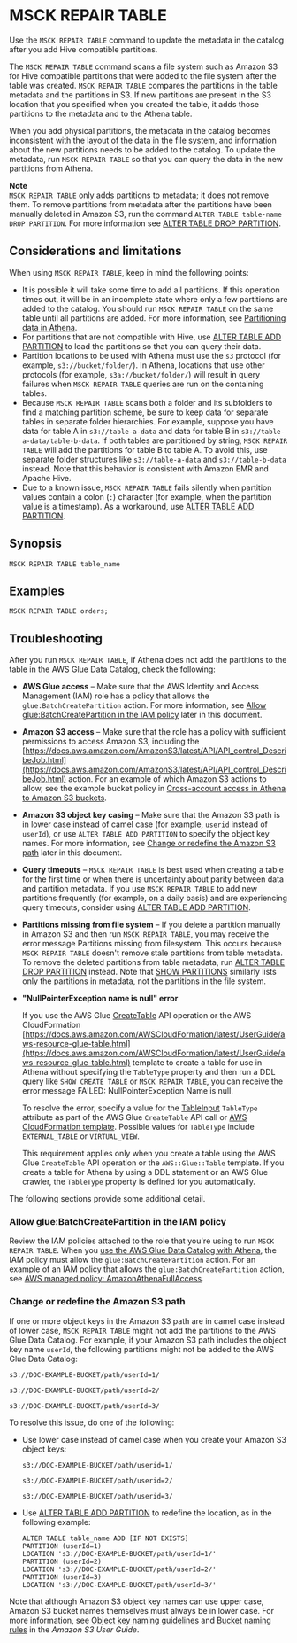 # MSCK REPAIR TABLE<a name="msck-repair-table"></a>

Use the `MSCK REPAIR TABLE` command to update the metadata in the catalog after you add Hive compatible partitions\. 

The `MSCK REPAIR TABLE` command scans a file system such as Amazon S3 for Hive compatible partitions that were added to the file system after the table was created\. `MSCK REPAIR TABLE` compares the partitions in the table metadata and the partitions in S3\. If new partitions are present in the S3 location that you specified when you created the table, it adds those partitions to the metadata and to the Athena table\.

When you add physical partitions, the metadata in the catalog becomes inconsistent with the layout of the data in the file system, and information about the new partitions needs to be added to the catalog\. To update the metadata, run `MSCK REPAIR TABLE` so that you can query the data in the new partitions from Athena\.

**Note**  
`MSCK REPAIR TABLE` only adds partitions to metadata; it does not remove them\. To remove partitions from metadata after the partitions have been manually deleted in Amazon S3, run the command `ALTER TABLE table-name DROP PARTITION`\. For more information see [ALTER TABLE DROP PARTITION](alter-table-drop-partition.md)\. 

## Considerations and limitations<a name="msck-repair-table-considerations"></a>

When using `MSCK REPAIR TABLE`, keep in mind the following points:
+ It is possible it will take some time to add all partitions\. If this operation times out, it will be in an incomplete state where only a few partitions are added to the catalog\. You should run `MSCK REPAIR TABLE` on the same table until all partitions are added\. For more information, see [Partitioning data in Athena](partitions.md)\. 
+ For partitions that are not compatible with Hive, use [ALTER TABLE ADD PARTITION](alter-table-add-partition.md) to load the partitions so that you can query their data\.
+ Partition locations to be used with Athena must use the `s3` protocol \(for example, `s3://bucket/folder/`\)\. In Athena, locations that use other protocols \(for example, `s3a://bucket/folder/`\) will result in query failures when `MSCK REPAIR TABLE` queries are run on the containing tables\. 
+ Because `MSCK REPAIR TABLE` scans both a folder and its subfolders to find a matching partition scheme, be sure to keep data for separate tables in separate folder hierarchies\. For example, suppose you have data for table A in `s3://table-a-data` and data for table B in `s3://table-a-data/table-b-data`\. If both tables are partitioned by string, `MSCK REPAIR TABLE` will add the partitions for table B to table A\. To avoid this, use separate folder structures like `s3://table-a-data` and `s3://table-b-data` instead\. Note that this behavior is consistent with Amazon EMR and Apache Hive\.
+ Due to a known issue, `MSCK REPAIR TABLE` fails silently when partition values contain a colon \(`:`\) character \(for example, when the partition value is a timestamp\)\. As a workaround, use [ALTER TABLE ADD PARTITION](alter-table-add-partition.md)\. 

## Synopsis<a name="synopsis"></a>

```
MSCK REPAIR TABLE table_name
```

## Examples<a name="examples"></a>

```
MSCK REPAIR TABLE orders;
```

## Troubleshooting<a name="msck-repair-table-troubleshooting"></a>

After you run `MSCK REPAIR TABLE`, if Athena does not add the partitions to the table in the AWS Glue Data Catalog, check the following:
+ **AWS Glue access** – Make sure that the AWS Identity and Access Management \(IAM\) role has a policy that allows the `glue:BatchCreatePartition` action\. For more information, see [Allow glue:BatchCreatePartition in the IAM policy](#msck-repair-table-troubleshooting-allow-gluebatchcreatepartition-in-the-policy) later in this document\.
+ **Amazon S3 access** – Make sure that the role has a policy with sufficient permissions to access Amazon S3, including the [https://docs.aws.amazon.com/AmazonS3/latest/API/API_control_DescribeJob.html](https://docs.aws.amazon.com/AmazonS3/latest/API/API_control_DescribeJob.html) action\. For an example of which Amazon S3 actions to allow, see the example bucket policy in [Cross\-account access in Athena to Amazon S3 buckets](cross-account-permissions.md)\.
+ **Amazon S3 object key casing** – Make sure that the Amazon S3 path is in lower case instead of camel case \(for example, `userid` instead of `userId`\), or use `ALTER TABLE ADD PARTITION` to specify the object key names\. For more information, see [Change or redefine the Amazon S3 path](#msck-repair-table-troubleshooting-change-or-redefine-the-amazon-s3-path) later in this document\.
+ **Query timeouts** – `MSCK REPAIR TABLE` is best used when creating a table for the first time or when there is uncertainty about parity between data and partition metadata\. If you use `MSCK REPAIR TABLE` to add new partitions frequently \(for example, on a daily basis\) and are experiencing query timeouts, consider using [ALTER TABLE ADD PARTITION](alter-table-add-partition.md)\.
+ **Partitions missing from file system** – If you delete a partition manually in Amazon S3 and then run `MSCK REPAIR TABLE`, you may receive the error message Partitions missing from filesystem\. This occurs because `MSCK REPAIR TABLE` doesn't remove stale partitions from table metadata\. To remove the deleted partitions from table metadata, run [ALTER TABLE DROP PARTITION](alter-table-drop-partition.md) instead\. Note that [SHOW PARTITIONS](show-partitions.md) similarly lists only the partitions in metadata, not the partitions in the file system\.
+ **"NullPointerException name is null" error**

  If you use the AWS Glue [CreateTable](https://docs.aws.amazon.com/glue/latest/webapi/API_CreateTable.html) API operation or the AWS CloudFormation [https://docs.aws.amazon.com/AWSCloudFormation/latest/UserGuide/aws-resource-glue-table.html](https://docs.aws.amazon.com/AWSCloudFormation/latest/UserGuide/aws-resource-glue-table.html) template to create a table for use in Athena without specifying the `TableType` property and then run a DDL query like `SHOW CREATE TABLE` or `MSCK REPAIR TABLE`, you can receive the error message FAILED: NullPointerException Name is null\. 

  To resolve the error, specify a value for the [TableInput](https://docs.aws.amazon.com/glue/latest/webapi/API_TableInput.html) `TableType` attribute as part of the AWS Glue `CreateTable` API call or [AWS CloudFormation template](https://docs.aws.amazon.com/AWSCloudFormation/latest/UserGuide/aws-properties-glue-table-tableinput.html)\. Possible values for `TableType` include `EXTERNAL_TABLE` or `VIRTUAL_VIEW`\.

  This requirement applies only when you create a table using the AWS Glue `CreateTable` API operation or the `AWS::Glue::Table` template\. If you create a table for Athena by using a DDL statement or an AWS Glue crawler, the `TableType` property is defined for you automatically\. 

The following sections provide some additional detail\.

### Allow glue:BatchCreatePartition in the IAM policy<a name="msck-repair-table-troubleshooting-allow-gluebatchcreatepartition-in-the-policy"></a>

Review the IAM policies attached to the role that you're using to run `MSCK REPAIR TABLE`\. When you [use the AWS Glue Data Catalog with Athena](glue-athena.md), the IAM policy must allow the `glue:BatchCreatePartition` action\. For an example of an IAM policy that allows the `glue:BatchCreatePartition` action, see [AWS managed policy: AmazonAthenaFullAccess](managed-policies.md#amazonathenafullaccess-managed-policy)\.

### Change or redefine the Amazon S3 path<a name="msck-repair-table-troubleshooting-change-or-redefine-the-amazon-s3-path"></a>

If one or more object keys in the Amazon S3 path are in camel case instead of lower case, `MSCK REPAIR TABLE` might not add the partitions to the AWS Glue Data Catalog\. For example, if your Amazon S3 path includes the object key name `userId`, the following partitions might not be added to the AWS Glue Data Catalog:

```
s3://DOC-EXAMPLE-BUCKET/path/userId=1/

s3://DOC-EXAMPLE-BUCKET/path/userId=2/

s3://DOC-EXAMPLE-BUCKET/path/userId=3/
```

To resolve this issue, do one of the following:
+ Use lower case instead of camel case when you create your Amazon S3 object keys:

  ```
  s3://DOC-EXAMPLE-BUCKET/path/userid=1/
  
  s3://DOC-EXAMPLE-BUCKET/path/userid=2/
  
  s3://DOC-EXAMPLE-BUCKET/path/userid=3/
  ```
+ Use [ALTER TABLE ADD PARTITION](alter-table-add-partition.md) to redefine the location, as in the following example:

  ```
  ALTER TABLE table_name ADD [IF NOT EXISTS]
  PARTITION (userId=1)
  LOCATION 's3://DOC-EXAMPLE-BUCKET/path/userId=1/'
  PARTITION (userId=2)
  LOCATION 's3://DOC-EXAMPLE-BUCKET/path/userId=2/'
  PARTITION (userId=3)
  LOCATION 's3://DOC-EXAMPLE-BUCKET/path/userId=3/'
  ```

Note that although Amazon S3 object key names can use upper case, Amazon S3 bucket names themselves must always be in lower case\. For more information, see [Object key naming guidelines](https://docs.aws.amazon.com/AmazonS3/latest/userguide/object-keys.html#object-key-guidelines) and [Bucket naming rules](https://docs.aws.amazon.com/AmazonS3/latest/userguide/bucketnamingrules.html) in the *Amazon S3 User Guide*\.